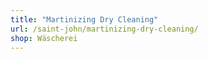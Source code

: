 ```yaml
---
title: "Martinizing Dry Cleaning"
url: /saint-john/martinizing-dry-cleaning/
shop: Wäscherei
---
```

